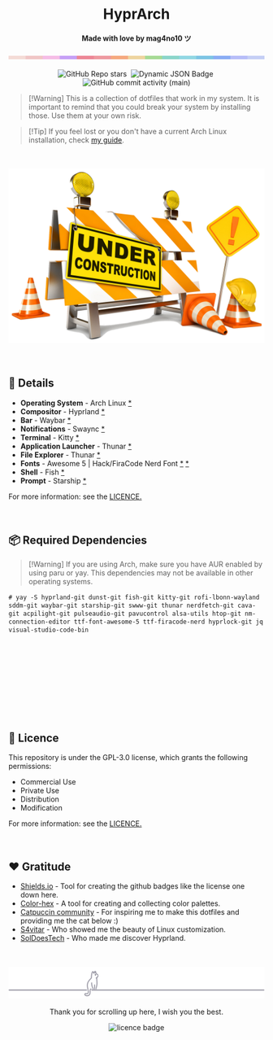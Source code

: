 <!---here goes an image instead of the title---><h1 align="center">HyprArch</h1>
<h4 align="center">Made with love by <strong>mag4no10</strong> ツ </h4>
<img src="./img/color_bar.png">

<div id="labels" align="center">
    <br>
    <img alt="GitHub Repo stars" src="https://img.shields.io/github/stars/mag4no10/HyprArch?style=flat-square&logo=github&labelColor=%23cc7177&color=%2389023e">&nbsp;
    <img alt="Dynamic JSON Badge" src="https://img.shields.io/badge/dynamic/json?url=https%3A%2F%2Fraw.githubusercontent.com%2Fmag4no10%2FHyprArch%2Fmain%2Fassets%2Fkernel.json&query=%24.kernel&style=flat-square&label=arch%20kernel&labelColor=%09%2350c878&color=%231a936f">&nbsp;
    <img alt="GitHub commit activity (main)" src="https://img.shields.io/github/commit-activity/t/mag4no10/HyprArch/main?style=flat-square&labelColor=%234c96ce&color=%231e73be">
</div>

>   [!Warning]
>   This is a collection of dotfiles that work in my system.
>   It is important to remind that you could break your system by installing those. Use them at your own risk.

>   [!Tip]
>   If you feel lost or you don't have a current Arch Linux installation,
>   check <a href="https://github.com/mag4no10/arch-linux-guide">my guide</a>.

<!--- mp4/files --->
<div id="showcase" align="center">



</div>
<br><br>


<div id="under_construction" align="center">
    <img alt ="construction" src="./img/under_construction.png">
</div>
<br><br>


<!--- Details --->
<div id="Details" align="left">
    <h2>📄 Details </h2>
    <ul>
        <li><b>Operating System</b> - Arch Linux <a href="https://archlinux.org">*</a></li>
        <li><b>Compositor</b> - Hyprland <a href="https://hyprland.org/">*</a></li>
        <li><b>Bar</b> - Waybar <a href="https://github.com/Alexays/Waybar">*</a></li>
        <li><b>Notifications</b> - Swaync <a href="https://github.com/ErikReider/SwayNotificationCenter">*</a></li>
        <li><b>Terminal</b> - Kitty <a href="https://sw.kovidgoyal.net/kitty/">*</a></li>
        <li><b>Application Launcher</b> - Thunar <a href="https://github.com/davatorium/rofi">*</a></li>
        <li><b>File Explorer</b> - Thunar <a href="https://web.archive.org/web/20110119200509/http://thunar.xfce.org/">*</a></li>
        <li><b>Fonts</b> - Awesome 5 | Hack/FiraCode Nerd Font <a href="https://fontawesome.com/">*</a> <a href="https://www.nerdfonts.com/">*</a></li>
        <li><b>Shell</b> - Fish <a href="https://fishshell.com/">*</a></li>
        <li><b>Prompt</b> - Starship <a href="https://starship.rs/">*</a></li>
    </ul>
    For more information: see the <a href="./LICENSE">LICENCE.</a>
</div>
<br><br>


## 📦 Required Dependencies
>   [!Warning]
>   If you are using Arch, make sure you have AUR enabled by using paru or yay.
>   This dependencies may not be available in other operating systems.

```
# yay -S hyprland-git dunst-git fish-git kitty-git rofi-lbonn-wayland sddm-git waybar-git starship-git swww-git thunar nerdfetch-git cava-git acpilight-git pulseaudio-git pavucontrol alsa-utils htop-git nm-connection-editor ttf-font-awesome-5 ttf-firacode-nerd hyprlock-git jq visual-studio-code-bin
```
<br><br>


<!--- Installation and dependencies --->
<div id="installation" align="center">



</div>
<br><br>


<!--- Themes --->
<div id="themes" align="center">



</div>
<br><br>


<!--- Keybinds --->
<div id="keybinds" align="center">



</div>
<br><br>


<!--- Licence --->
<div id="licence" align="left">
    <h2>📄 Licence </h2>
    This repository is under the GPL-3.0 license, which grants the following permissions:
    <ul>
        <li>Commercial Use</li>
        <li>Private Use</li>
        <li>Distribution</li>
        <li>Modification</li>
    </ul>
    For more information: see the <a href="./LICENSE">LICENCE.</a>
</div>
<br><br>


<!--- Gratitude --->
<div id="gratitude" align="left">
    <h2>❤️ Gratitude</h2>
    <ul>
        <li><a href="https://shields.io/">Shields.io</a> - Tool for creating the github badges like the license one down here.</li>
        <li><a href="https://www.color-hex.com/">Color-hex</a> - A tool for creating and collecting color palettes.</li>
        <li><a href="https://github.com/catppuccin">Catpuccin community</a> - For inspiring me to make this dotfiles and providing me the cat below :)</li>
        <li><a href="https://github.com/s4vitar">S4vitar</a> - Who showed me the beauty of Linux customization.</li>
        <li><a href="https://github.com/SolDoesTech">SolDoesTech</a> - Who made me discover Hyprland.</li>
    </ul>
</div>
<br><br>


<!--- Footer --->
<div id="footer" align="center">
    <img alt ="cat decoration" src="./img/footer_cat.svg">
    <p>Thank you for scrolling up here, I wish you the best.</p>
    <img alt="licence badge" src="https://img.shields.io/badge/LICENCE-GPL%203.0-755393?style=flat-square&label=LICENCE&labelColor=%23ab85cc">
</div>
